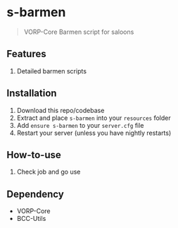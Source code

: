 # s-barmen

> VORP-Core Barmen script for saloons

## Features
1. Detailed barmen scripts

## Installation
1. Download this repo/codebase
2. Extract and place `s-barmen` into your `resources` folder
3. Add `ensure s-barmen` to your `server.cfg` file
4. Restart your server (unless you have nightly restarts)

## How-to-use
1. Check job and go use

 ## Dependency
 - VORP-Core
 - BCC-Utils

